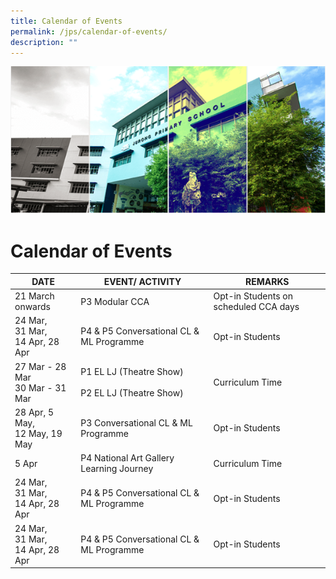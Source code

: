 ```yaml
---
title: Calendar of Events
permalink: /jps/calendar-of-events/
description: ""
---
```

![](/images/Banner.png)

Calendar of Events
==================

| DATE        | EVENT/ ACTIVITY | REMARKS |
| ------------ | -------- | -------- |
| 21 March onwards    | P3 Modular CCA    | Opt-in Students on scheduled CCA days     |
| 24 Mar, <br>31 Mar,<br>14 Apr, 28 Apr   | P4 & P5 Conversational CL & ML Programme    | Opt-in Students     |
| 27 Mar - 28 Mar <br>30 Mar - 31 Mar   | P1 EL LJ (Theatre Show)<br><br> P2 EL LJ (Theatre Show)    | Curriculum Time   |
|28 Apr, 5 May,<br>12 May, 19 May   | P3 Conversational CL & ML Programme    | Opt-in Students     |
| 5 Apr   | P4 National Art Gallery Learning Journey    | Curriculum Time     |
| 24 Mar, <br>31 Mar,<br>14 Apr, 28 Apr   | P4 & P5 Conversational CL & ML Programme    | Opt-in Students     |
| 24 Mar, <br>31 Mar,<br>14 Apr, 28 Apr   | P4 & P5 Conversational CL & ML Programme    | Opt-in Students     || 24 Mar, <br>31 Mar,<br>14 Apr, 28 Apr   | P4 & P5 Conversational CL & ML Programme    | Opt-in Students     |